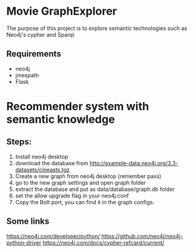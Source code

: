 # Movie GraphExplorer
The purpose of this project is to explore semantic technologies such as Neo4j's cypher and Sparql.

## Requirements
* neo4j
* jmespath
* Flask

# Recommender system with semantic knowledge

## Steps:
1) Install neo4j desktop
2) download the database from http://example-data.neo4j.org/3.3-datasets/cineasts.tgz
3) Create a new graph from neo4j desktop (remember pass)
4) go to the new graph settings and open graph folder
5) extract the database and put as data/database/graph.db folder
6) set the allow upgrade flag in your neo4j.conf
7) Copy the Bolt port, you can find it in the graph configs.

## Some links
https://neo4j.com/developer/python/
https://github.com/neo4j/neo4j-python-driver
https://neo4j.com/docs/cypher-refcard/current/
